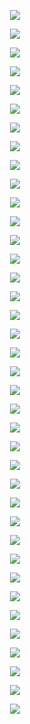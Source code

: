 <p align="center"> <img src= 'all_figs/DLGN(n_h_l = 5, n_n = 32,Run=1,Epoch = 0000,step=00,UnLearned,loss = 0.494).png' /> </p>
<p align="center"> <img src= 'all_figs/DLGN(n_h_l = 5, n_n = 32,Run=1,Epoch = 0001,step=04,Learned,loss = 0.472).png' /> </p>
<p align="center"> <img src= 'all_figs/DLGN(n_h_l = 5, n_n = 32,Run=1,Epoch = 0001,step=08,Learned,loss = 0.448).png' /> </p>
<p align="center"> <img src= 'all_figs/DLGN(n_h_l = 5, n_n = 32,Run=1,Epoch = 0001,step=12,Learned,loss = 0.434).png' /> </p>
<p align="center"> <img src= 'all_figs/DLGN(n_h_l = 5, n_n = 32,Run=1,Epoch = 0001,step=16,Learned,loss = 0.426).png' /> </p>
<p align="center"> <img src= 'all_figs/DLGN(n_h_l = 5, n_n = 32,Run=1,Epoch = 0002,step=04,Learned,loss = 0.425).png' /> </p>
<p align="center"> <img src= 'all_figs/DLGN(n_h_l = 5, n_n = 32,Run=1,Epoch = 0002,step=08,Learned,loss = 0.423).png' /> </p>
<p align="center"> <img src= 'all_figs/DLGN(n_h_l = 5, n_n = 32,Run=1,Epoch = 0002,step=12,Learned,loss = 0.419).png' /> </p>
<p align="center"> <img src= 'all_figs/DLGN(n_h_l = 5, n_n = 32,Run=1,Epoch = 0002,step=16,Learned,loss = 0.417).png' /> </p>
<p align="center"> <img src= 'all_figs/DLGN(n_h_l = 5, n_n = 32,Run=1,Epoch = 0003,step=16,Learned,loss = 0.407).png' /> </p>
<p align="center"> <img src= 'all_figs/DLGN(n_h_l = 5, n_n = 32,Run=1,Epoch = 0004,step=16,Learned,loss = 0.402).png' /> </p>
<p align="center"> <img src= 'all_figs/DLGN(n_h_l = 5, n_n = 32,Run=1,Epoch = 0005,step=16,Learned,loss = 0.397).png' /> </p>
<p align="center"> <img src= 'all_figs/DLGN(n_h_l = 5, n_n = 32,Run=1,Epoch = 0006,step=16,Learned,loss = 0.392).png' /> </p>
<p align="center"> <img src= 'all_figs/DLGN(n_h_l = 5, n_n = 32,Run=1,Epoch = 0007,step=16,Learned,loss = 0.39).png' /> </p>
<p align="center"> <img src= 'all_figs/DLGN(n_h_l = 5, n_n = 32,Run=1,Epoch = 0008,step=16,Learned,loss = 0.388).png' /> </p>
<p align="center"> <img src= 'all_figs/DLGN(n_h_l = 5, n_n = 32,Run=1,Epoch = 0009,step=16,Learned,loss = 0.385).png' /> </p>
<p align="center"> <img src= 'all_figs/DLGN(n_h_l = 5, n_n = 32,Run=1,Epoch = 0010,step=16,Learned,loss = 0.384).png' /> </p>
<p align="center"> <img src= 'all_figs/DLGN(n_h_l = 5, n_n = 32,Run=1,Epoch = 0020,step=16,Learned,loss = 0.376).png' /> </p>
<p align="center"> <img src= 'all_figs/DLGN(n_h_l = 5, n_n = 32,Run=1,Epoch = 0030,step=16,Learned,loss = 0.371).png' /> </p>
<p align="center"> <img src= 'all_figs/DLGN(n_h_l = 5, n_n = 32,Run=1,Epoch = 0040,step=16,Learned,loss = 0.371).png' /> </p>
<p align="center"> <img src= 'all_figs/DLGN(n_h_l = 5, n_n = 32,Run=1,Epoch = 0050,step=16,Learned,loss = 0.367).png' /> </p>
<p align="center"> <img src= 'all_figs/DLGN(n_h_l = 5, n_n = 32,Run=1,Epoch = 0060,step=16,Learned,loss = 0.364).png' /> </p>
<p align="center"> <img src= 'all_figs/DLGN(n_h_l = 5, n_n = 32,Run=1,Epoch = 0070,step=16,Learned,loss = 0.363).png' /> </p>
<p align="center"> <img src= 'all_figs/DLGN(n_h_l = 5, n_n = 32,Run=1,Epoch = 0080,step=16,Learned,loss = 0.364).png' /> </p>
<p align="center"> <img src= 'all_figs/DLGN(n_h_l = 5, n_n = 32,Run=1,Epoch = 0090,step=16,Learned,loss = 0.363).png' /> </p>
<p align="center"> <img src= 'all_figs/DLGN(n_h_l = 5, n_n = 32,Run=1,Epoch = 0100,step=16,Learned,loss = 0.363).png' /> </p>
<p align="center"> <img src= 'all_figs/DLGN(n_h_l = 5, n_n = 32,Run=1,Epoch = 0200,step=16,Learned,loss = 0.36).png' /> </p>
<p align="center"> <img src= 'all_figs/DLGN(n_h_l = 5, n_n = 32,Run=1,Epoch = 0300,step=16,Learned,loss = 0.358).png' /> </p>
<p align="center"> <img src= 'all_figs/DLGN(n_h_l = 5, n_n = 32,Run=1,Epoch = 0400,step=16,Learned,loss = 0.357).png' /> </p>
<p align="center"> <img src= 'all_figs/DLGN(n_h_l = 5, n_n = 32,Run=1,Epoch = 0500,step=16,Learned,loss = 0.355).png' /> </p>
<p align="center"> <img src= 'all_figs/DLGN(n_h_l = 5, n_n = 32,Run=1,Epoch = 0600,step=16,Learned,loss = 0.354).png' /> </p>
<p align="center"> <img src= 'all_figs/DLGN(n_h_l = 5, n_n = 32,Run=1,Epoch = 0700,step=16,Learned,loss = 0.352).png' /> </p>
<p align="center"> <img src= 'all_figs/DLGN(n_h_l = 5, n_n = 32,Run=1,Epoch = 0800,step=16,Learned,loss = 0.352).png' /> </p>
<p align="center"> <img src= 'all_figs/DLGN(n_h_l = 5, n_n = 32,Run=1,Epoch = 0900,step=16,Learned,loss = 0.351).png' /> </p>
<p align="center"> <img src= 'all_figs/DLGN(n_h_l = 5, n_n = 32,Run=1,Epoch = 1000,step=16,Learned,loss = 0.353).png' /> </p>
<p align="center"> <img src= 'all_figs/DLGN(n_h_l = 5, n_n = 32,Run=1,Epoch = 2000,step=16,Learned,loss = 0.349).png' /> </p>
<p align="center"> <img src= 'all_figs/DLGN(n_h_l = 5, n_n = 32,Run=1,Epoch = 3000,step=16,Learned,loss = 0.355).png' /> </p>
<p align="center"> <img src= 'all_figs/DLGN(n_h_l = 5, n_n = 32,Run=1,Epoch = 4000,step=16,Learned,loss = 0.345).png' /> </p>
